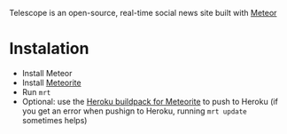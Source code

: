 Telescope is an open-source, real-time social news site built with [Meteor](http://meteor.com)

# Instalation
- Install Meteor
- Install [Meteorite](https://github.com/oortcloud/meteorite/)
- Run `mrt`
- Optional: use the [Heroku buildpack for Meteorite](https://github.com/oortcloud/heroku-buildpack-meteorite) to push to Heroku (if you get an error when pushign to Heroku, running `mrt update` sometimes helps)